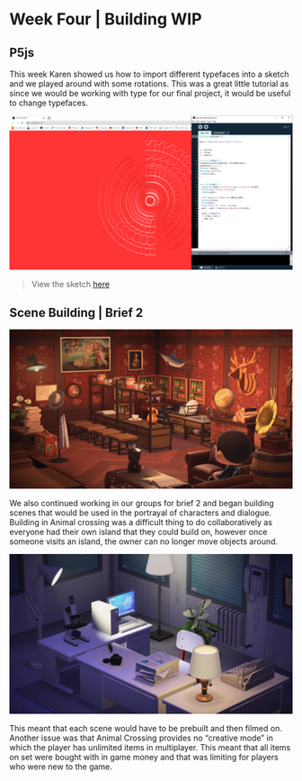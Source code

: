 # Week Four | Building WIP

## P5js
This week Karen showed us how to import different typefaces into a sketch and we played around with some rotations.  This was a great little tutorial as since we would be working with type for our final project, it would be useful to change typefaces. 

![](Spintext.PNG)
> View the sketch [here](https://jamtt.github.io/Codewords/Files/spin_text/)

## Scene Building | Brief 2 
![](scene1.jpg)

We also continued working in our groups for brief 2 and began building scenes that would be used in the portrayal of characters and dialogue. Building in Animal crossing was a difficult thing to do collaboratively as everyone had their own island that they could build on, however once someone visits an island, the owner can no longer move objects around.

![](scene2.jpg)

This meant that each scene would have to be prebuilt and then filmed on. Another issue was that Animal Crossing provides no “creative mode” in which the player has unlimited items in multiplayer. This meant that all items on set were bought with in game money and that was limiting for players who were new to the game. 



